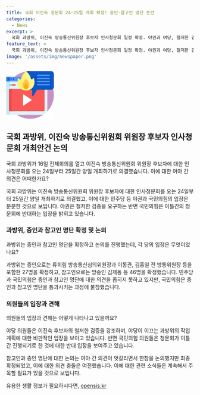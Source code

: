 ```yaml
---
title: 국회 이진숙 청문회 24~25일 개최 확정! 증인·참고인 명단 논란
categories:
  - News
excerpt: >
  국회 과방위, 이진숙 방송통신위원장 후보자 인사청문회 일정 확정. 야권과 여당, 철저한 검증 주장. 류희림 방심위원장 등 27명 증인, 46명 참고인 선정. 국민의힘 이틀간 진행 반대, 야당 주도로 통과. 논란 후보자 정책 검증 강조. 인사청문회 일정 조정 논의. (총 149자)
feature_text: >
  국회 과방위, 이진숙 방송통신위원장 후보자 인사청문회 일정 확정. 야권과 여당, 철저한 검증 주장. 류희림 방심위원장 등 27명 증인, 46명 참고인 선정. 국민의힘 이틀간 진행 반대, 야당 주도로 통과. 논란 후보자 정책 검증 강조. 인사청문회 일정 조정 논의. (총 149자)
image: '/assets/img/newspaper.png'
---
```


<p><img src="/assets/img/news.png" alt="rentncar 속보" /></p>

<h2 data-ke-size="size26">국회 과방위, 이진숙 방송통신위원회 위원장 후보자 인사청문회 개최안건 논의</h2>

<p data-ke-size="size16">국회 과방위가 16일 전체회의를 열고 이진숙 방송통신위원회 위원장 후보자에 대한 인사청문회를 오는 24일부터 25일간 양일 개최하기로 의결했습니다. 이에 대한 여야 간 의견은 어떠한가요?</p>

<p>국회 과방위는 이진숙 방송통신위원회 위원장 후보자에 대한 인사청문회를 오는 24일부터 25일간 양일 개최하기로 의결했고, 이에 대한 민주당 등 야권과 국민의힘의 입장은 분분한 것으로 보입니다. 야권은 철저한 검증을 요구하는 반면 국민의힘은 이틀간의 청문회에 반대하는 입장을 밝히고 있습니다.</p>

<h3 data-ke-size="size22">과방위, 증인과 참고인 명단 확정 및 논의</h3>

<p data-ke-size="size16">과방위는 증인과 참고인 명단을 확정하고 논의를 진행했는데, 각 당의 입장은 무엇이었나요?</p>

<p>과방위는 증인으로는 류희림 방송통신심의위원장과 이동관, 김홍일 전 방통위원장 등을 포함한 27명을 확정하고, 참고인으로는 방송인 김제동 등 46명을 확정했습니다. 민주당과 국민의힘은 증인과 참고인 명단에 대한 의견을 좁히지 못하고 있지만, 국민의힘은 증인과 참고인 명단을 통과시키는 과정에 불참했습니다.</p>

<h3 data-ke-size="size22">의원들의 입장과 견해</h3>

<p data-ke-size="size16">의원들의 입장과 견해는 어떻게 나타나고 있을까요?</p>

<p>야당 의원들은 이진숙 후보자의 철저한 검증을 강조하며, 야당이 이끄는 과방위의 작업 계획에 대한 비판적인 입장을 보이고 있습니다. 반면 국민의힘 의원들은 청문회가 이틀간 진행되기로 한 것에 대한 반대 입장을 보여주고 있습니다.</p>

<p>참고인과 증인 명단에 대한 논의는 여야 간 의견이 엇갈리면서 한참을 논의했지만 최종 확정되었고, 이에 대한 의견 충돌은 여전했습니다. 이에 대한 관련 소식들은 계속해서 주목할 필요가 있을 것으로 보입니다.</p>
유용한 생활 정보가 필요하시다면, <a href="https://opensis.kr" rel="dofollow">opensis.kr</a>


